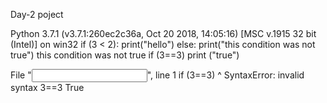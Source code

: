 Day-2 poject

Python 3.7.1 (v3.7.1:260ec2c36a, Oct 20 2018, 14:05:16) [MSC v.1915 32 bit (Intel)] on win32
if (3 < 2):
    print("hello")
else:
    print("this condition was not true")
this condition was not true
if (3==3)
    print ("true")
    
  File "<input>", line 1
    if (3==3)
            ^
SyntaxError: invalid syntax
3==3
True
